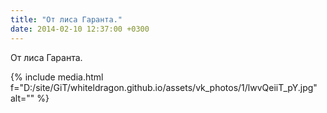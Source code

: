 ```yaml
---
title: "От лиса Гаранта."
date: 2014-02-10 12:37:00 +0300
---
```


От лиса Гаранта.

{% include media.html f="D:/site/GiT/whiteldragon.github.io/assets/vk_photos/1/lwvQeiiT_pY.jpg" alt="" %}
